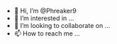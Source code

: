 - 👋 Hi, I’m @Phreaker9
- 👀 I’m interested in ...
- 💞️ I’m looking to collaborate on ...
- 📫 How to reach me ...

<!---
Phreaker9/Phreaker9 is a ✨ special ✨ repository because its `README.md` (this file) appears on your GitHub profile.
You can click the Preview link to take a look at your changes.
--->
